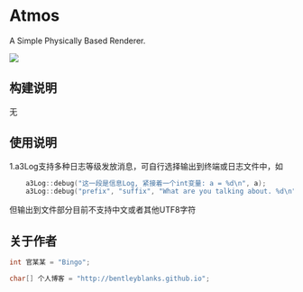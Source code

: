 # Atmos

A Simple Physically Based Renderer.

![](https://farm2.staticflickr.com/1454/25125442981_a7e4716493_b.jpg)

## 构建说明

无



## 使用说明

1.a3Log支持多种日志等级发放消息，可自行选择输出到终端或日志文件中，如

```cpp
    a3Log::debug("这一段是信息Log, 紧接着一个int变量: a = %d\n", a);
    a3Log::debug("prefix", "suffix", "What are you talking about. %d\n", a);
```
但输出到文件部分目前不支持中文或者其他UTF8字符

## 关于作者

``` cpp
int 官某某 = "Bingo";

char[] 个人博客 = "http://bentleyblanks.github.io";
```

